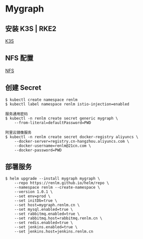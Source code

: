 # Mygraph

## 安装 K3S | RKE2
<a href="https://renlm.github.io/doc/K3S.html" target="_blank">K3S</a>  

## NFS 配置  
<a href="https://renlm.github.io/doc/NFS.html" target="_blank">NFS</a>  

## 创建 Secret
	$ kubectl create namespace renlm
	$ kubectl label namespace renlm istio-injection=enabled
	
	服务通用密码  
	$ kubectl -n renlm create secret generic mygraph \
        --from-literal=defaultPassword=PWD
        
	阿里云镜像服务  
	$ kubectl -n renlm create secret docker-registry aliyuncs \
        --docker-server=registry.cn-hangzhou.aliyuncs.com \
        --docker-username=renlm@21cn.com \
        --docker-password=PWD
	  	
## 部署服务
	$ helm upgrade --install mygraph mygraph \
        --repo https://renlm.github.io/helm/repo \
        --namespace renlm --create-namespace \
        --version 1.0.1 \
        --set env=prod \
        --set initDb=true \
        --set host=mygraph.renlm.cn \
        --set mysql.enabled=true \
        --set rabbitmq.enabled=true \
        --set rabbitmq.host=rabbitmq.renlm.cn \
        --set redis.enabled=true \
        --set jenkins.enabled=true \
        --set jenkins.host=jenkins.renlm.cn